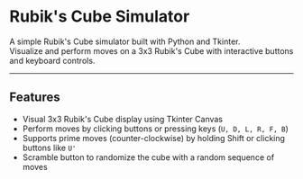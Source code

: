 # Rubik's Cube Simulator

A simple Rubik's Cube simulator built with Python and Tkinter.  
Visualize and perform moves on a 3x3 Rubik's Cube with interactive buttons and keyboard
controls.

---

## Features

- Visual 3x3 Rubik's Cube display using Tkinter Canvas
- Perform moves by clicking buttons or pressing keys (`U, D, L, R, F, B`)
- Supports prime moves (counter-clockwise) by holding Shift or clicking buttons like `U'`
- Scramble button to randomize the cube with a random sequence of moves
